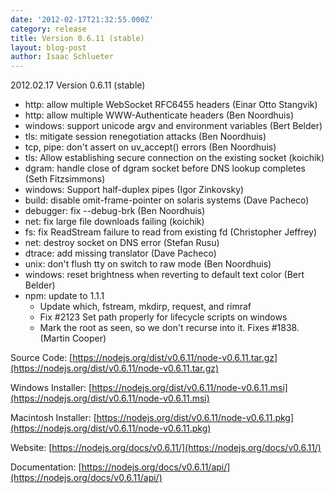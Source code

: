 ```yaml
---
date: '2012-02-17T21:32:55.000Z'
category: release
title: Version 0.6.11 (stable)
layout: blog-post
author: Isaac Schlueter
---
```


2012.02.17 Version 0.6.11 (stable)

- http: allow multiple WebSocket RFC6455 headers (Einar Otto Stangvik)
- http: allow multiple WWW-Authenticate headers (Ben Noordhuis)
- windows: support unicode argv and environment variables (Bert Belder)
- tls: mitigate session renegotiation attacks (Ben Noordhuis)
- tcp, pipe: don't assert on uv_accept() errors (Ben Noordhuis)
- tls: Allow establishing secure connection on the existing socket (koichik)
- dgram: handle close of dgram socket before DNS lookup completes (Seth Fitzsimmons)
- windows: Support half-duplex pipes (Igor Zinkovsky)
- build: disable omit-frame-pointer on solaris systems (Dave Pacheco)
- debugger: fix --debug-brk (Ben Noordhuis)
- net: fix large file downloads failing (koichik)
- fs: fix ReadStream failure to read from existing fd (Christopher Jeffrey)
- net: destroy socket on DNS error (Stefan Rusu)
- dtrace: add missing translator (Dave Pacheco)
- unix: don't flush tty on switch to raw mode (Ben Noordhuis)
- windows: reset brightness when reverting to default text color (Bert Belder)
- npm: update to 1.1.1
  - Update which, fstream, mkdirp, request, and rimraf
  - Fix #2123 Set path properly for lifecycle scripts on windows
  - Mark the root as seen, so we don't recurse into it. Fixes #1838. (Martin Cooper)

Source Code: [https://nodejs.org/dist/v0.6.11/node-v0.6.11.tar.gz](https://nodejs.org/dist/v0.6.11/node-v0.6.11.tar.gz)

Windows Installer: [https://nodejs.org/dist/v0.6.11/node-v0.6.11.msi](https://nodejs.org/dist/v0.6.11/node-v0.6.11.msi)

Macintosh Installer: [https://nodejs.org/dist/v0.6.11/node-v0.6.11.pkg](https://nodejs.org/dist/v0.6.11/node-v0.6.11.pkg)

Website: [https://nodejs.org/docs/v0.6.11/](https://nodejs.org/docs/v0.6.11/)

Documentation: [https://nodejs.org/docs/v0.6.11/api/](https://nodejs.org/docs/v0.6.11/api/)
